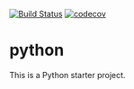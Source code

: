 [![Build Status](https://dev.azure.com/mchirico/python/_apis/build/status/mchirico.python?branchName=develop)](https://dev.azure.com/mchirico/python/_build/latest?definitionId=29&branchName=develop)
[![codecov](https://codecov.io/gh/mchirico/python/branch/develop/graph/badge.svg)](https://codecov.io/gh/mchirico/python)

# python

This is a Python starter project.

```

```




